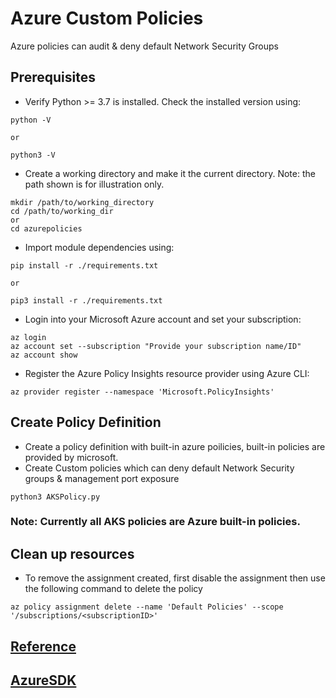 # Azure Custom Policies 

Azure policies can audit & deny default Network Security Groups

## Prerequisites 

- Verify Python >= 3.7 is installed.  Check the installed version using:
```
python -V
```
    or
```
python3 -V
```
- Create a working directory and make it the current directory.  Note: the path shown is for illustration only.
```
mkdir /path/to/working_directory
cd /path/to/working_dir
or
cd azurepolicies
```
- Import module dependencies using:
```
pip install -r ./requirements.txt
```
    or
```
pip3 install -r ./requirements.txt
```
- Login into your Microsoft Azure account and set your subscription:
```
az login 
az account set --subscription "Provide your subscription name/ID"
az account show
```
- Register the Azure Policy Insights resource provider using Azure CLI:
```
az provider register --namespace 'Microsoft.PolicyInsights' 
```

## Create Policy Definition

- Create a policy definition with built-in azure poilicies, built-in policies are provided by microsoft.
- Create Custom policies which can deny default Network Security groups & management port exposure

```
python3 AKSPolicy.py
```


### Note: Currently all AKS policies are Azure built-in policies. 


## Clean up resources 

- To remove the assignment created, first disable the assignment then use the following command to delete the policy
```
az policy assignment delete --name 'Default Policies' --scope '/subscriptions/<subscriptionID>'
```


## [Reference](https://docs.microsoft.com/en-us/cli/azure/policy/definition?view=azure-cli-latest#az-policy-definition-create)
## [AzureSDK](https://docs.microsoft.com/it-it/python/api/azure-mgmt-resource/azure.mgmt.resource?view=azure-python)